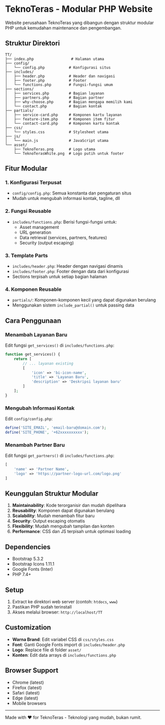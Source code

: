 # TeknoTeras - Modular PHP Website

Website perusahaan TeknoTeras yang dibangun dengan struktur modular PHP untuk kemudahan maintenance dan pengembangan.

## Struktur Direktori

```
TT/
├── index.php                 # Halaman utama
├── config/
│   └── config.php           # Konfigurasi situs
├── includes/
│   ├── header.php           # Header dan navigasi
│   ├── footer.php           # Footer
│   └── functions.php        # Fungsi-fungsi umum
├── sections/
│   ├── services.php         # Bagian layanan
│   ├── partners.php         # Bagian partner
│   ├── why-choose.php       # Bagian mengapa memilih kami
│   └── contact.php          # Bagian kontak
├── partials/
│   ├── service-card.php     # Komponen kartu layanan
│   ├── feature-item.php     # Komponen item fitur
│   └── contact-card.php     # Komponen kartu kontak
├── css/
│   └── styles.css           # Stylesheet utama
├── js/
│   └── main.js              # JavaScript utama
└── asset/
    ├── TeknoTeras.png       # Logo utama
    └── TeknoTerasWhite.png  # Logo putih untuk footer
```

## Fitur Modular

### 1. Konfigurasi Terpusat
- `config/config.php`: Semua konstanta dan pengaturan situs
- Mudah untuk mengubah informasi kontak, tagline, dll

### 2. Fungsi Reusable
- `includes/functions.php`: Berisi fungsi-fungsi untuk:
  - Asset management
  - URL generation
  - Data retrieval (services, partners, features)
  - Security (output escaping)

### 3. Template Parts
- `includes/header.php`: Header dengan navigasi dinamis
- `includes/footer.php`: Footer dengan data dari konfigurasi
- Sections terpisah untuk setiap bagian halaman

### 4. Komponen Reusable
- `partials/`: Komponen-komponen kecil yang dapat digunakan berulang
- Menggunakan sistem `include_partial()` untuk passing data

## Cara Penggunaan

### Menambah Layanan Baru
Edit fungsi `get_services()` di `includes/functions.php`:

```php
function get_services() {
    return [
        // ... layanan existing
        [
            'icon' => 'bi-icon-name',
            'title' => 'Layanan Baru',
            'description' => 'Deskripsi layanan baru'
        ]
    ];
}
```

### Mengubah Informasi Kontak
Edit `config/config.php`:

```php
define('SITE_EMAIL', 'email-baru@domain.com');
define('SITE_PHONE', '+62xxxxxxxxxx');
```

### Menambah Partner Baru
Edit fungsi `get_partners()` di `includes/functions.php`:

```php
[
    'name' => 'Partner Name',
    'logo' => 'https://partner-logo-url.com/logo.png'
]
```

## Keunggulan Struktur Modular

1. **Maintainability**: Kode terorganisir dan mudah dipelihara
2. **Reusability**: Komponen dapat digunakan berulang
3. **Scalability**: Mudah menambah fitur baru
4. **Security**: Output escaping otomatis
5. **Flexibility**: Mudah mengubah tampilan dan konten
6. **Performance**: CSS dan JS terpisah untuk optimasi loading

## Dependencies

- Bootstrap 5.3.2
- Bootstrap Icons 1.11.1
- Google Fonts (Inter)
- PHP 7.4+

## Setup

1. Extract ke direktori web server (contoh: `htdocs`, `www`)
2. Pastikan PHP sudah terinstall
3. Akses melalui browser: `http://localhost/TT`

## Customization

- **Warna Brand**: Edit variabel CSS di `css/styles.css`
- **Font**: Ganti Google Fonts import di `includes/header.php`
- **Logo**: Replace file di folder `asset/`
- **Konten**: Edit data arrays di `includes/functions.php`

## Browser Support

- Chrome (latest)
- Firefox (latest)
- Safari (latest)
- Edge (latest)
- Mobile browsers

---

Made with ❤️ for TeknoTeras - Teknologi yang mudah, bukan rumit.
